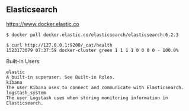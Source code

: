 ## Elasticsearch

https://www.docker.elastic.co

```
$ docker pull docker.elastic.co/elasticsearch/elasticsearch:6.2.3
```

```
$ curl http://127.0.0.1:9200/_cat/health
1523173079 07:37:59 docker-cluster green 1 1 1 1 0 0 0 0 - 100.0%
```

Built-in Users
```
elastic
A built-in superuser. See Built-in Roles.
kibana
The user Kibana uses to connect and communicate with Elasticsearch.
logstash_system
The user Logstash uses when storing monitoring information in Elasticsearch.
```

